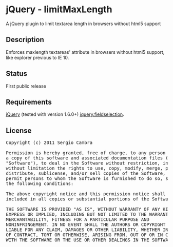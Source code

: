 # jQuery - limitMaxLength

A jQuery plugin to limit textarea length in browsers without html5 support

## Description

Enforces maxlength textareas' attribute in browsers without html5 support,
like explorer previous to IE 10.

## Status

First public release

## Requirements

[jQuery](http://jquery.com) (tested with version 1.6.0+)
[jquery.fieldselection](https://github.com/localhost/jquery-fieldselection).

## License

<pre>
Copyright (c) 2011 Sergio Cambra

Permission is hereby granted, free of charge, to any person obtaining
a copy of this software and associated documentation files (the
"Software"), to deal in the Software without restriction, including
without limitation the rights to use, copy, modify, merge, publish,
distribute, sublicense, and/or sell copies of the Software, and to
permit persons to whom the Software is furnished to do so, subject to
the following conditions:

The above copyright notice and this permission notice shall be
included in all copies or substantial portions of the Software.

THE SOFTWARE IS PROVIDED "AS IS", WITHOUT WARRANTY OF ANY KIND,
EXPRESS OR IMPLIED, INCLUDING BUT NOT LIMITED TO THE WARRANTIES OF
MERCHANTABILITY, FITNESS FOR A PARTICULAR PURPOSE AND
NONINFRINGEMENT. IN NO EVENT SHALL THE AUTHORS OR COPYRIGHT HOLDERS BE
LIABLE FOR ANY CLAIM, DAMAGES OR OTHER LIABILITY, WHETHER IN AN ACTION
OF CONTRACT, TORT OR OTHERWISE, ARISING FROM, OUT OF OR IN CONNECTION
WITH THE SOFTWARE OR THE USE OR OTHER DEALINGS IN THE SOFTWARE.
</pre>
